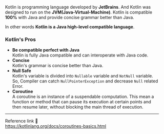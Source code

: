 Kotlin is programming language developed by **JetBrains**. And Kotlin was designed to run on the **JVM(Java-Virtual-Machine)**. Kotlin is compatible **100%** with Java and provide concise grammar better than Java.

In other words **Kotlin is a Java high-level compatible language**.
### Kotlin's Pros
- **Be compatible perfect with Java**   
  Kotlin is fully Java compatible and can interoperate with Java code.
- **Concise**   
  Kotlin's grammar is concise better than Java.
- **Null Safe**    
  Kotlin's variable is divided into `Nullable` variable and `NotNull` variable. So, Compiler can catch `NullPointerException` and decrease `Null` related Error.
- **Coroutine**   
  A coroutine is an instance of a suspendable computation. This mean a function or method that can pause its execution at certain points and then resume later, without blocking the main thread of execution.          
  
---
Reference link 🙂       
https://kotlinlang.org/docs/coroutines-basics.html     